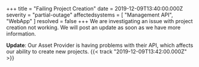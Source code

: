 +++
title = "Failing Project Creation"
date = 2019-12-09T13:40:00.000Z
severity = "partial-outage"
affectedsystems = [
  "Management API",
  "WebApp"
]
resolved = false
+++
We are investigating an issue with project creation not working. We will post an update as soon as we have more information.

**Update**: Our Asset Provider is having problems with their API, which affects our ability to create new projects. {{< track "2019-12-09T13:42:00.000Z" >}}